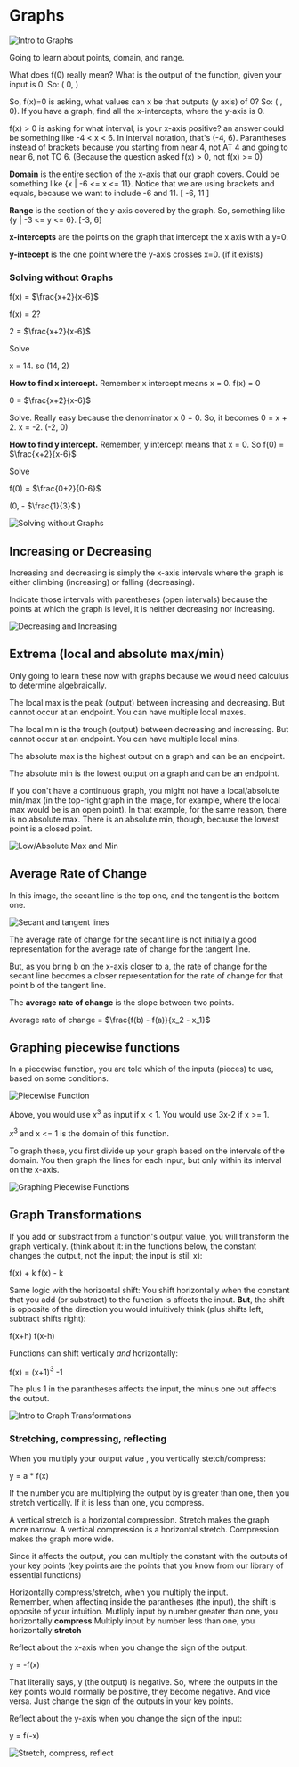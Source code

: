 # Graphs

![Intro to Graphs](graphs-intro.png)

Going to learn about points, domain, and range. 

What does f(0) really mean? What is the output of the function, given your input is 0. So: ( 0, )

So, f(x)=0 is asking, what values can x be that outputs (y axis) of 0? So: ( , 0).    If you have a graph, find all the x-intercepts, where the y-axis is 0.  

f(x) > 0 is asking for what interval, is your x-axis positive? an answer could be something like -4 < x < 6.  In interval notation, that's (-4, 6). Parantheses instead of brackets because you starting from near 4, not AT 4 and going to near 6, not TO 6.  (Because the question asked f(x) > 0, not f(x) >= 0)

**Domain** is the entire section of the x-axis that our graph covers. Could be something like {x | -6 <= x <= 11}. Notice that we are using brackets and equals, because we want to include -6 and 11. [ -6, 11 ]

**Range** is the section of the y-axis covered by the graph. So, something like {y | -3 <= y <= 6}. [-3, 6]

**x-intercepts** are the points on the graph that intercept the x axis with a y=0. 

**y-intecept** is the one point where the y-axis crosses x=0. (if it exists) 

### Solving without Graphs

f(x) = $\frac{x+2}{x-6}$ 

f(x) = 2?

2 = $\frac{x+2}{x-6}$ 

Solve 

x = 14.  so (14, 2)

**How to find x intercept.**  Remember x intercept means x = 0. f(x) = 0 

0 = $\frac{x+2}{x-6}$

Solve. Really easy because the denominator x 0 = 0.  So, it becomes 0 = x + 2.  x = -2.  (-2, 0)

**How to find y intercept.** Remember, y intercept means that x = 0.  So f(0) = $\frac{x+2}{x-6}$ 

Solve

f(0) = $\frac{0+2}{0-6}$ 

(0, - $\frac{1}{3}$ )

![Solving without Graphs](graphs-intro-2.png)


## Increasing or Decreasing

Increasing and decreasing is simply the x-axis intervals where the graph is either climbing (increasing) or falling (decreasing).

Indicate those intervals with parentheses (open intervals) because the points at which the graph is level, it is neither decreasing nor increasing. 

![Decreasing and Increasing](decreasing-increasing.png)

## Extrema (local and absolute max/min)

Only going to learn these now with graphs because we would need calculus to determine algebraically. 

The local max is the peak (output) between increasing and decreasing. But cannot occur at an endpoint. You can have multiple local maxes. 

The local min is the trough (output) between decreasing and increasing. But cannot occur at an endpoint. You can have multiple local mins. 

The absolute max is the highest output on a graph and can be an endpoint. 

The absolute min is the lowest output on a graph and can be an endpoint.  

If you don't have a continuous graph, you might not have a local/absolute min/max (in the top-right graph in the image, for example, where the local max would be is an open point).  In that example, for the same reason, there is no absolute max.  There is an absolute min, though, because the lowest point is a closed point.  

![Low/Absolute Max and Min](extrema.png)

## Average Rate of Change

In this image, the secant line is the top one, and the tangent is the bottom one. 

![Secant and tangent lines](secant-tangent.png)

The average rate of change for the secant line is not initially a good representation for the average rate of change for the tangent line. 

But, as you bring b on the x-axis closer to a, the rate of change for the secant line becomes a closer representation for the rate of change for that point b of the tangent line.  

The **average rate of change** is the slope between two points. 

Average rate of change =  $\frac{f(b) - f(a)}{x_2 - x_1}$


## Graphing piecewise functions 

In a piecewise function, you are told which of the inputs (pieces) to use, based on some conditions. 

![Piecewise Function](piecewise-function.png)

Above, you would use $x^3$ as input if  x < 1.  You would use 3x-2 if x >= 1.

$x^3$ and x <= 1 is the domain of this function. 

To graph these, you first divide up your graph based on the intervals of the domain.  You then graph the lines for each input, but only within its interval on the x-axis.  

![Graphing Piecewise Functions](piecewise-graph.png)

## Graph Transformations

If you add or substract from a function's output value, you will transform the graph vertically.  (think about it: in the functions below, the constant changes the output, not the input; the input is still x): 

f(x) + k
f(x) - k

Same logic with the horizontal shift: You shift horizontally when the constant that you add (or substract) to the function is affects the input. **But**, the shift is opposite of the direction you would intuitively think (plus shifts left, subtract shifts right): 

f(x+h)
f(x-h)

Functions can shift vertically *and* horizontally: 

f(x) = (x+1)$^3$ -1 

The plus 1 in the parantheses affects the input, the minus one out affects the output.

![Intro to Graph Transformations](transformations-intro.png)

### Stretching, compressing, reflecting

When you multiply your output value , you vertically stetch/compress:

y = a * f(x)

If the number you are multiplying the output by is greater than one, then you stretch vertically.  If it is less than one, you compress.

A vertical stretch is a horizontal compression. Stretch makes the graph more narrow. 
A vertical compression is a horizontal stretch. Compression makes the graph more wide. 

Since it affects the output, you can multiply the constant with the outputs of your key points (key points are the points that you know from our library of essential functions)


Horizontally compress/stretch, when you multiply the input.  
Remember, when affecting inside the parantheses (the input), the shift is opposite of your intuition. 
Mutliply input by number greater than one, you horizontally **compress**
Multiply input by number less than one, you horizontally **stretch**

Reflect about the x-axis when you change the sign of the output: 

y = -f(x)

That literally says, y (the output) is negative.  So, where the outputs in the key points would normally be positive, they become negative. And vice versa. Just change the sign of the outputs in your key points. 

Reflect about the y-axis when you change the sign of the input: 

y = f(-x)

![Stretch, compress, reflect](stretch-compress-reflect.png)


